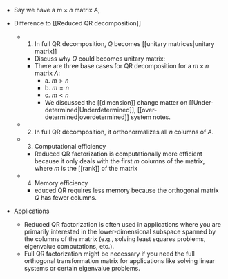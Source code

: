 - Say we have a $m \times n$ matrix $A$, 
- Difference to [[Reduced QR decomposition]]
	- 1. In full QR decomposition, $Q$ becomes [[unitary matrices|unitary matrix]]
		- Discuss why $Q$ could becomes unitary matrix: 
		- There are three base cases for QR decomposition for a $m \times n$ matrix $A$:
			- a. $m > n$
			- b. $m = n$
			- c. $m < n$
			- We discussed the [[dimension]] change matter on [[Under-determined|Underdetermined]], [[over-determined|overdetermined]] system notes. 
	- 2. In full QR decomposition, it orthonormalizes all $n$ columns of $A$. 
	- 3. Computational efficiency
		- Reduced QR factorization is computationally more efficient because it only deals with the first $m$ columns of the matrix, where $m$ is the [[rank]] of the matrix
	- 4. Memory efficiency
		- educed QR requires less memory because the orthogonal matrix $Q$ has fewer columns.

- Applications 
	- Reduced QR factorization is often used in applications where you are primarily interested in the lower-dimensional subspace spanned by the columns of the matrix (e.g., solving least squares problems, eigenvalue computations, etc.).
	- Full QR factorization might be necessary if you need the full orthogonal transformation matrix for applications like solving linear systems or certain eigenvalue problems.